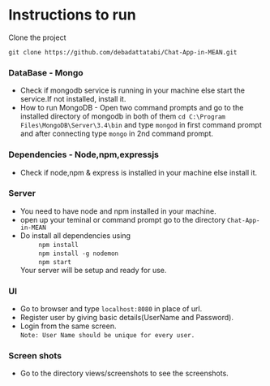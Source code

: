 
# Instructions to run
Clone the project
```
git clone https://github.com/debadattatabi/Chat-App-in-MEAN.git
```

### DataBase - Mongo
* Check if mongodb service is running in your machine else start the service.If not installed, install it.
* How to run MongoDB - Open two command prompts and go to the installed directory of mongodb in both of them `cd C:\Program Files\MongoDB\Server\3.4\bin` and type `mongod` in first command prompt and after connecting type `mongo` in 2nd command prompt.

### Dependencies - Node,npm,expressjs
* Check if node,npm & express is installed in your machine else install it.

### Server
* You need to have node and npm installed in your machine.
* open up your teminal or command prompt go to the directory `Chat-App-in-MEAN`
* Do install all dependencies using  
   &nbsp;&nbsp;&nbsp;&nbsp;&nbsp;&nbsp;&nbsp;&nbsp;&nbsp;`npm install`  
   &nbsp;&nbsp;&nbsp;&nbsp;&nbsp;&nbsp;&nbsp;&nbsp;&nbsp;`npm install -g nodemon`  
    &nbsp;&nbsp;&nbsp;&nbsp;&nbsp;&nbsp;&nbsp;&nbsp;&nbsp;`npm start`  
Your server will be setup and ready for use.

### UI
* Go to browser and type `localhost:8080` in place of url.
* Register user by giving basic details(UserName and Password).
* Login from the same screen.  
`Note: User Name should be unique for every user.`

### Screen shots
* Go to the directory views/screenshots to see the screenshots.
